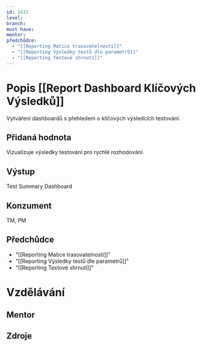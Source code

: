 ```yaml
---
id: 2431
level: 
branch: 
must have: 
mentor: 
předchůdce: 
  - "[[Reporting Matice trasovatelnosti]]"
  - "[[Reporting Výsledky testů dle parametrů]]"
  - "[[Reporting Textové shrnutí]]"
---
```



# Popis [[Report Dashboard Klíčových Výsledků]]
Vytváření dashboardů s přehledem o klíčových výsledcích testování.

## Přidaná hodnota
Vizualizuje výsledky testování pro rychlé rozhodování.

## Výstup
Test Summary Dashboard

## Konzument
TM, PM

## Předchůdce

  - "[[Reporting Matice trasovatelnosti]]"
  - "[[Reporting Výsledky testů dle parametrů]]"
  - "[[Reporting Textové shrnutí]]"

# Vzdělávání


## Mentor


## Zdroje